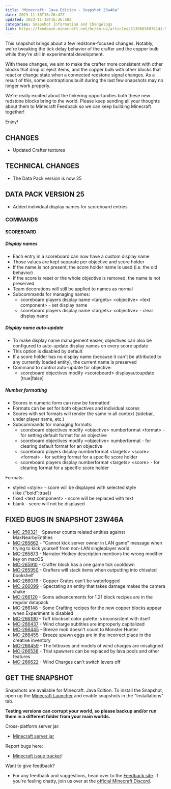 ```yaml
---
title: "Minecraft: Java Edition - Snapshot 23w46a"
date: 2023-11-16T16:26:47Z
updated: 2023-11-16T16:26:58Z
categories: Snapshot Information and Changelogs
link: https://feedback.minecraft.net/hc/en-us/articles/21396856976141-Minecraft-Java-Edition-Snapshot-23w46a
---
```


This snapshot brings about a few redstone-focused changes. Notably, we're tweaking the tick delay behavior of the crafter and the copper bulb while they're still in experimental development.

With these changes, we aim to make the crafter more consistent with other blocks that drop or eject items, and the copper bulb with other blocks that react or change state when a connected redstone signal changes. As a result of this, some contraptions built during the last few snapshots may no longer work properly.

We\'re really excited about the tinkering opportunities both these new redstone blocks bring to the world. Please keep sending all your thoughts about them to Minecraft Feedback so we can keep building Minecraft together!

Enjoy!

## CHANGES

-   Updated Crafter textures

## TECHNICAL CHANGES

-   The Data Pack version is now 25

## DATA PACK VERSION 25

-   Added individual display names for scoreboard entries

### COMMANDS

#### SCOREBOARD

##### Display names

-   Each entry in a scoreboard can now have a custom display name
-   Those values are kept separate per objective and score holder
-   If the name is not present, the score holder name is used (i.e. the old behavior)
-   If the score is reset or the whole objective is removed, the name is not preserved
-   Team decorations will still be applied to names as normal
-   Subcommands for managing names:
    -   scoreboard players display name \<targets\> \<objective\> \<text component\> - set display name
    -   scoreboard players display name \<targets\> \<objective\> - clear display name

##### Display name auto-update

-   To make display name management easier, objectives can also be configured to auto-update display names on every score update
-   This option is disabled by default
-   If a score holder has no display name (because it can\'t be attributed to any currently loaded entity), the current name is preserved
-   Command to control auto-update for objective:
    -   scoreboard objectives modify \<scoreboard\> displayautoupdate \[true\|false\]

##### Number formatting

-   Scores in numeric form can now be formatted
-   Formats can be set for both objectives and individual scores
-   Scores with set formats will render the same in all context (sidebar, under player name, etc.)
-   Subcommands for managing formats:
    -   scoreboard objectives modify \<objective\> numberformat \<format\> - for setting default format for an objective
    -   scoreboard objectives modify \<objective\> numberformat - for clearing default format for an objective
    -   scoreboard players display numberformat \<targets\> \<score\> \<format\> - for setting format for a specific score holder
    -   scoreboard players display numberformat \<targets\> \<score\> - for clearing format for a specific score holder

Formats:

-   styled \<style\> - score will be displayed with selected style (like {\"bold\":true})
-   fixed \<text component\> - score will be replaced with text
-   blank - score will not be displayed

## FIXED BUGS IN SNAPSHOT 23W46A

-   [MC-259321](https://bugs.mojang.com/browse/MC-259321) - Spawner counts related entities against MaxNearbyEntities
-   [MC-265662](https://bugs.mojang.com/browse/MC-265662) - \"Cannot kick server owner in LAN game\" message when trying to kick yourself from non-LAN singleplayer world
-   [MC-265873](https://bugs.mojang.com/browse/MC-265873) - Narrator Hotkey description mentions the wrong modifier key on macOS
-   [MC-265910](https://bugs.mojang.com/browse/MC-265910) - Crafter block has a one game tick cooldown
-   [MC-265950](https://bugs.mojang.com/browse/MC-265950) - Crafters will stack items when outputting into chiseled bookshelf
-   [MC-266076](https://bugs.mojang.com/browse/MC-266076) - Copper Grates can\'t be waterlogged
-   [MC-266099](https://bugs.mojang.com/browse/MC-266099) - Spectating an entity that takes damage makes the camera shake
-   [MC-266120](https://bugs.mojang.com/browse/MC-266120) - Some advancements for 1.21 block recipes are in the regular datapack
-   [MC-266148](https://bugs.mojang.com/browse/MC-266148) - Some Crafting recipes for the new copper blocks appear when Experiment is disabled
-   [MC-266190](https://bugs.mojang.com/browse/MC-266190) - Tuff blockset color palette is inconsistent with itself
-   [MC-266437](https://bugs.mojang.com/browse/MC-266437) - Wind charge subtitles are improperly capitalized
-   [MC-266445](https://bugs.mojang.com/browse/MC-266445) - Breeze mob doesn\'t count to Monster Hunter
-   [MC-266455](https://bugs.mojang.com/browse/MC-266455) - Breeze spawn eggs are in the incorrect place in the creative inventory
-   [MC-266459](https://bugs.mojang.com/browse/MC-266459) - The hitboxes and models of wind charges are misaligned
-   [MC-266538](https://bugs.mojang.com/browse/MC-266538) - Trial spawners can be replaced by lava pools and other features
-   [MC-266622](https://bugs.mojang.com/browse/MC-266622) - Wind Charges can\'t switch levers off

## GET THE SNAPSHOT

Snapshots are available for Minecraft: Java Edition. To install the Snapshot, open up the [Minecraft Launcher](https://www.minecraft.net/download.html) and enable snapshots in the \"Installations\" tab.

**Testing versions can corrupt your world, so please backup and/or run them in a different folder from your main worlds.**

Cross-platform server jar:

-   [Minecraft server jar](https://piston-data.mojang.com/v1/objects/2f30bbf9229e2dcbaf148eb9750df1d19ffa6d19/server.jar)

Report bugs here:

-   [Minecraft issue tracker](https://bugs.mojang.com/projects/MC/summary)!

Want to give feedback?

-   For any feedback and suggestions, head over to the [Feedback site](https://feedback.minecraft.net/). If you\'re feeling chatty, join us over at the [official Minecraft Discord](https://discordapp.com/invite/minecraft).

